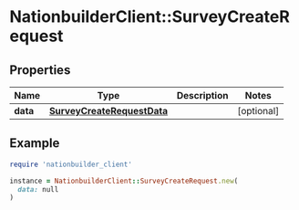# NationbuilderClient::SurveyCreateRequest

## Properties

| Name | Type | Description | Notes |
| ---- | ---- | ----------- | ----- |
| **data** | [**SurveyCreateRequestData**](SurveyCreateRequestData.md) |  | [optional] |

## Example

```ruby
require 'nationbuilder_client'

instance = NationbuilderClient::SurveyCreateRequest.new(
  data: null
)
```


